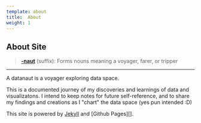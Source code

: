 ```yaml
---
template: about
title:  About
weight: 1
---
```


## About Site

>   **[-naut][]** (suffix): 
>   Forms nouns meaning a voyager, farer, or tripper

------

A datanaut is a voyager exploring data space.
 
This is a documented journey of my discoveries and learnings of data and visualizatons.  I intend to keep notes for 
future self-reference, and to share my findings and creations as I "chart" the data space (yes pun intended :D)

This site is powered by [Jekyll][] and [Github Pages][].


<!-- links -->
[-naut]: http://en.wiktionary.org/wiki/-naut
[Jekyll]: http://jekyllrb.com/
